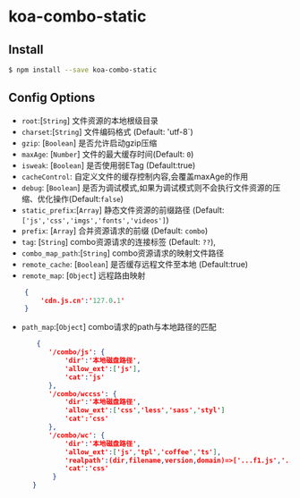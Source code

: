 # koa-combo-static

## Install

```sh
$ npm install --save koa-combo-static
```

## Config Options

 *   `root`:[`String`] 文件资源的本地根级目录
 *   `charset`:[`String`] 文件编码格式 (Default: 'utf-8`)
 *   `gzip`: [`Boolean`] 是否允许启动gzip压缩
 *   `maxAge`: [`Number`]  文件的最大缓存时间(Default: `0`)
 *   `isweak`: [`Boolean`] 是否使用弱ETag (Default:true)
 *   `cacheControl`: 自定义文件的缓存控制内容,会覆盖maxAge的作用
 *   `debug`: [`Boolean`] 是否为调试模式,如果为调试模式则不会执行文件资源的压缩、优化操作(Default:`false`)
 *   `static_prefix`:[`Array`] 静态文件资源的前缀路径 (Default: `['js','css','imgs','fonts','videos']`)
 *   `prefix`: [`Array`] 合并资源请求的前缀 (Default: `combo`)
 *   `tag`: [`String`] combo资源请求的连接标签 (Default: `??`),
 *   `combo_map_path`:[`String`] combo资源请求的映射文件路径
 *   `remote_cache`: [`Boolean`] 是否缓存远程文件至本地 (Default:true)
 *   `remote_map`: [`Object`] 远程路由映射 

```json
    {
        'cdn.js.cn':'127.0.1'
    }
```

 *   `path_map`:[`Object`] combo请求的path与本地路径的匹配

```json
       {
          '/combo/js': {
              'dir':'本地磁盘路径',
              'allow_ext':['js'],
              'cat':'js'
          },
          '/combo/wccss': {
              'dir':'本地磁盘路径',
              'allow_ext':['css','less','sass','styl']
              'cat':'css'
          },
          '/combo/wc': {
              'dir':'本地磁盘路径',
              'allow_ext':['js','tpl','coffee','ts'],
              'realpath':(dir,filename,version,domain)=>['...f1.js','...f2.js'],
              'cat':'css'
           }
      }
```
